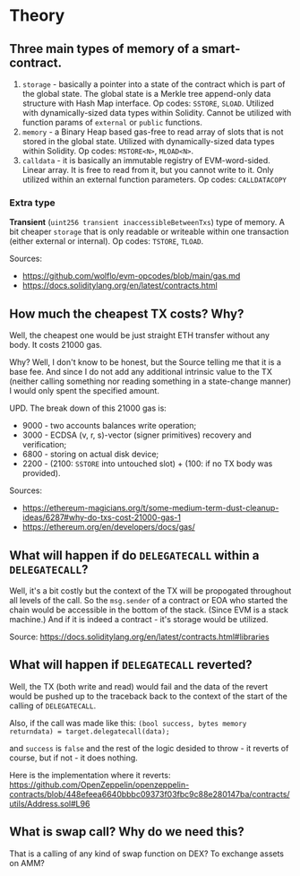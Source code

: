 # Theory

## Three main types of memory of a smart-contract.

1) `storage` - basically a pointer into a state of the contract which is part of the global state. The global state is a Merkle tree append-only data structure with Hash Map interface. Op codes: `SSTORE`, `SLOAD`. Utilized with dynamically-sized data types within Solidity. Cannot be utilized with function params of `external` or `public` functions.
2) `memory` - a Binary Heap based gas-free to read array of slots that is not stored in the global state. Utilized with dynamically-sized data types within Solidity. Op codes: `MSTORE<N>`, `MLOAD<N>`.
3) `calldata` - it is basically an immutable registry of EVM-word-sided. Linear array. It is free to read from it, but you cannot write to it. Only utilized within an external function parameters. Op codes: `CALLDATACOPY`

### Extra type

**Transient** (`uint256 transient inaccessibleBetweenTxs`) type of memory. A bit cheaper `storage` that is only readable or writeable within one transaction (either external or internal). Op codes: `TSTORE`, `TLOAD`.

Sources:

* https://github.com/wolflo/evm-opcodes/blob/main/gas.md
* https://docs.soliditylang.org/en/latest/contracts.html

## How much the cheapest TX costs? Why?

Well, the cheapest one would be just straight ETH transfer without any body. It costs 21000 gas.

Why? Well, I don't know to be honest, but the Source telling me that it is a base fee. And since I do not add any additional intrinsic value to the TX (neither calling something nor reading something in a state-change manner) I would only spent the specified amount.

UPD. The break down of this 21000 gas is:

* 9000 - two accounts balances write operation;
* 3000 - ECDSA (v, r, s)-vector (signer primitives) recovery and verification;
* 6800 - storing on actual disk device;
* 2200 - (2100:  `SSTORE` into untouched slot) + (100: if no TX body was provided).

Sources: 

* https://ethereum-magicians.org/t/some-medium-term-dust-cleanup-ideas/6287#why-do-txs-cost-21000-gas-1
* https://ethereum.org/en/developers/docs/gas/

## What will happen if do `DELEGATECALL` within a `DELEGATECALL`?

Well, it's a bit costly but the context of the TX will be propogated throughout all levels of the call. So the `msg.sender` of a contract or EOA who started the chain would be accessible in the bottom of the stack. (Since EVM is a stack machine.) And if it is indeed a contract - it's storage would be utilized.

Source: https://docs.soliditylang.org/en/latest/contracts.html#libraries 

## What will happen if `DELEGATECALL` reverted?

Well, the TX (both write and read) would fail and the data of the revert would be pushed up to the traceback back to the context of the start of the calling of `DELEGATECALL`.

Also, if the call was made like this: `(bool success, bytes memory returndata) = target.delegatecall(data);`

and `success` is `false` and the rest of the logic desided to throw - it reverts of course, but if not - it does nothing.

Here is the implementation where it reverts: https://github.com/OpenZeppelin/openzeppelin-contracts/blob/448efeea6640bbbc09373f03fbc9c88e280147ba/contracts/utils/Address.sol#L96 

## What is swap call? Why do we need this?

That is a calling of any kind of swap function on DEX? To exchange assets on AMM?

